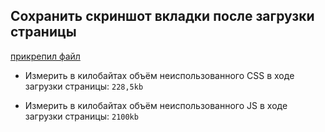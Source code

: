 ## Сохранить скриншот вкладки после загрузки страницы
    
[прикрепил файл](./coverage.png)

* Измерить в килобайтах объём неиспользованного CSS 
в ходе загрузки страницы: `228,5kb`

* Измерить в килобайтах объём неиспользованного JS 
в ходе загрузки страницы: `2100kb`

